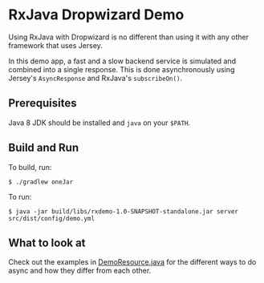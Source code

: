 # RxJava Dropwizard Demo

Using RxJava with Dropwizard is no different than using it with any other framework that uses Jersey.

In this demo app, a fast and a slow backend service is simulated and combined into a single response. 
This is done asynchronously using Jersey's `AsyncResponse` and RxJava's `subscribeOn()`.

## Prerequisites

Java 8 JDK should be installed and `java` on your `$PATH`.

## Build and Run

To build, run:

```
$ ./gradlew oneJar
```

To run:

```
$ java -jar build/libs/rxdemo-1.0-SNAPSHOT-standalone.jar server src/dist/config/demo.yml
```

## What to look at

Check out the examples in [DemoResource.java](src/main/java/com/assaabloy/reactive/resource/DemoResource.java) for the different ways to do async and how they differ from each other.
